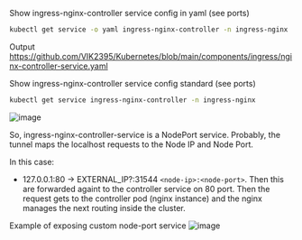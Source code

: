 Show ingress-nginx-controller service config in yaml (see ports)
```bash
kubectl get service -o yaml ingress-nginx-controller -n ingress-nginx
```

Output\
https://github.com/VIK2395/Kubernetes/blob/main/components/ingress/nginx-controller-service.yaml

Show ingress-nginx-controller service config standard (see ports)
```bash
kubectl get service ingress-nginx-controller -n ingress-nginx
```

![image](https://github.com/user-attachments/assets/1916a7af-17fc-4d15-b4c4-31c9aa7cc3b5)

So, ingress-nginx-controller-service is a NodePort service. Probably, the tunnel maps the localhost requests to the Node IP and Node Port.

In this case:
- 127.0.0.1:80 -> EXTERNAL_IP?:31544 `<node-ip>:<node-port>`. Then this are forwarded againt to the controller service on 80 port. Then the request gets to the controller pod (nginx instance) and the nginx manages the next routing inside the cluster.

Example of exposing custom node-port service
![image](https://github.com/user-attachments/assets/a4867bbb-7eb4-4aa3-a06d-dda6b94583e6)
